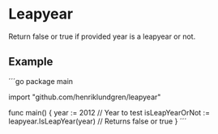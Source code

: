 # Leapyear

Return false or true if provided year is a leapyear or not.

## Example

´´´go
package main

import "github.com/henriklundgren/leapyear"

func main() {
  year := 2012 // Year to test
  isLeapYearOrNot := leapyear.IsLeapYear(year) // Returns false or true
}
´´´

